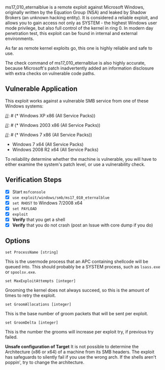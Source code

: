 ms17_010_eternalblue is a remote exploit against Microsoft Windows, originally written by the
Equation Group (NSA) and leaked by Shadow Brokers (an unknown hacking entity). It is
considered a reliable exploit, and allows you to gain access not only as SYSTEM - the highest Windows
user mode privilege, but also full control of the kernel in ring 0. In modern day penetration test,
this exploit can be found in internal and external environments.

As far as remote kernel exploits go, this one is highly reliable and safe to use.

The check command of ms17_010_eternalblue is also highly accurate, because Microsoft's patch
inadvertently added an information disclosure with extra checks on vulnerable code paths.


## Vulnerable Application

This exploit works against a vulnerable SMB service from one of these Windows systems:

[//]: # (https://stackoverflow.com/questions/4823468/comments-in-markdown)

[//]: # (* Windows XP x86 (All Service Packs))

[//]: # (* Windows 2003 x86 (All Service Packs))

[//]: # (* Windows 7 x86 (All Service Packs))
* Windows 7 x64 (All Service Packs)
* Windows 2008 R2 x64 (All Service Packs)

To reliability determine whether the machine is vulnerable, you will have to either examine
the system's patch level, or use a vulnerability check.

## Verification Steps

- [x] Start `msfconsole`
- [x] `use exploit/windows/smb/ms17_010_eternalblue`
- [x] `set RHOST` to Windows 7/2008 x64
- [x] `set PAYLOAD`
- [x] `exploit`
- [x] **Verify** that you get a shell
- [x] **Verify** that you do not crash (post an Issue with core dump if you do)

## Options

```
set ProcessName [string]
```

This is the usermode process that an APC containing shellcode will be queued into.
This should probably be a SYSTEM process, such as `lsass.exe` or `spoolsv.exe`.

```
set MaxExploitAttempts [integer]
```

Grooming the kernel does not always succeed, so this is the amount of times to retry
the exploit.

```
set GroomAllocations [integer]
```

This is the base number of groom packets that will be sent per exploit.

```
set GroomDelta [integer]
```

This is the number the grooms will increase per exploit try, if previous try failed.

**Unsafe configuration of Target**
It is not possible to determine the Architecture (x86 or x64) of a machine from its
SMB headers. The exploit has safeguards to silently fail if you use the wrong arch.
If the shells aren't poppin', try to change the architecture.
